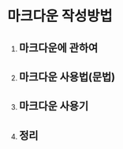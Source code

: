 <h1>마크다운 작성방법</h1>

<ol>
  <li><h2>마크다운에 관하여<h2></li>  
  <li><h2>마크다운 사용법(문법)<h2></li>  
  <li><h2>마크다운 사용기<h2></li>
  <li><h2>정리<h2></li>
</ol>
